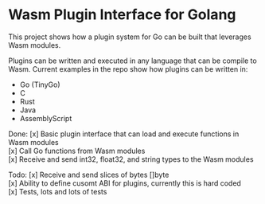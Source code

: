 # Wasm Plugin Interface for Golang

This project shows how a plugin system for Go can be built that leverages Wasm modules.

Plugins can be written and executed in any language that can be compile to Wasm. Current examples in the 
repo show how plugins can be written in:
* Go (TinyGo)
* C
* Rust
* Java
* AssemblyScript

Done:
[x] Basic plugin interface that can load and execute functions in Wasm modules  
[x] Call Go functions from Wasm modules   
[x] Receive and send int32, float32, and string types to the Wasm modules  

Todo:
[x] Receive and send slices of bytes []byte  
[x] Ability to define cusomt ABI for plugins, currently this is hard coded  
[x] Tests, lots and lots of tests  

